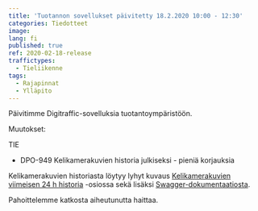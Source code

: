 ```yaml
---
title: 'Tuotannon sovellukset päivitetty 18.2.2020 10:00 - 12:30'
categories: Tiedotteet
image:
lang: fi
published: true
ref: 2020-02-18-release
traffictypes:
  - Tieliikenne
tags:
  - Rajapinnat
  - Ylläpito
---
```


Päivitimme Digitraffic-sovelluksia tuotantoympäristöön.

Muutokset:

TIE

- DPO-949 Kelikamerakuvien historia julkiseksi - pieniä korjauksia

Kelikamerakuvien historiasta löytyy lyhyt kuvaus [Kelikamerakuvien viimeisen 24 h historia](/tieliikenne/#kelikamerakuvien-viimeisen-24-h-historia) -osiossa
sekä lisäksi [Swagger-dokumentaatiosta](https://tie.digitraffic.fi/api/v1/metadata/documentation/swagger-ui.html#/Data%20v2/getCameraOrPresetHistoryUsingGET).

Pahoittelemme katkosta aiheutunutta haittaa.
